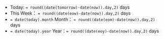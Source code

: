 - Today: `= round((date(tomorrow)-date(now)).day,2)` days
- This Week： `= round((date(eow)-date(now)).day,2)` days
- `= date(today).month` Month： `= round((date(eom)-date(now)).day,2) ` days
- `= date(today).year` Year：`= round((date(eoy)-date(now)).day,2)` days